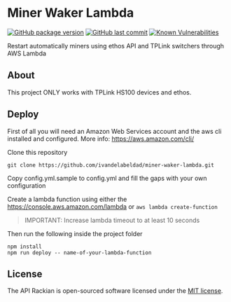 # Miner Waker Lambda

[![GitHub package version](https://img.shields.io/github/package-json/v/ivandelabeldad/miner-waker-lambda.svg)]()
[![GitHub last commit](https://img.shields.io/github/last-commit/ivandelabeldad/miner-waker-lambda.svg)]()
[![Known Vulnerabilities](https://snyk.io/test/github/ivandelabeldad/miner-waker-lambda/badge.svg?targetFile=package.json)](https://snyk.io/test/github/ivandelabeldad/miner-waker-lambda?targetFile=package.json)

Restart automatically miners using ethos API and TPLink switchers through AWS Lambda


## About

This project ONLY works with TPLink HS100 devices and ethos.


## Deploy

First of all you will need an Amazon Web Services account and the aws cli installed and configured.
More info: https://aws.amazon.com/cli/

Clone this repository
```
git clone https://github.com/ivandelabeldad/miner-waker-lambda.git
```

Copy config.yml.sample to config.yml and fill the gaps with your own configuration

Create a lambda function using either the https://console.aws.amazon.com/lambda or `aws lambda create-function`

> IMPORTANT: Increase lambda timeout to at least 10 seconds

Then run the following inside the project folder

```
npm install
npm run deploy -- name-of-your-lambda-function
```


## License

The API Rackian is open-sourced software licensed under
the [MIT license](https://github.com/ivandelabeldad/miner-waker-lambda/blob/master/LICENSE).
